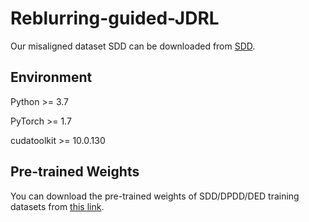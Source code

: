 # Reblurring-guided-JDRL

Our misaligned dataset SDD can be downloaded from [SDD](https://pan.baidu.com/s/1eIof_DDJWeP18eRtQxxtOw?pwd=i3mw).

## Environment
Python >= 3.7

PyTorch >= 1.7

cudatoolkit >= 10.0.130

## Pre-trained Weights

You can download the pre-trained weights of SDD/DPDD/DED training datasets from [this link](https://pan.baidu.com/s/1bzapKMoCEt0Hf4MWvvl-3A?pwd=7ttz).
